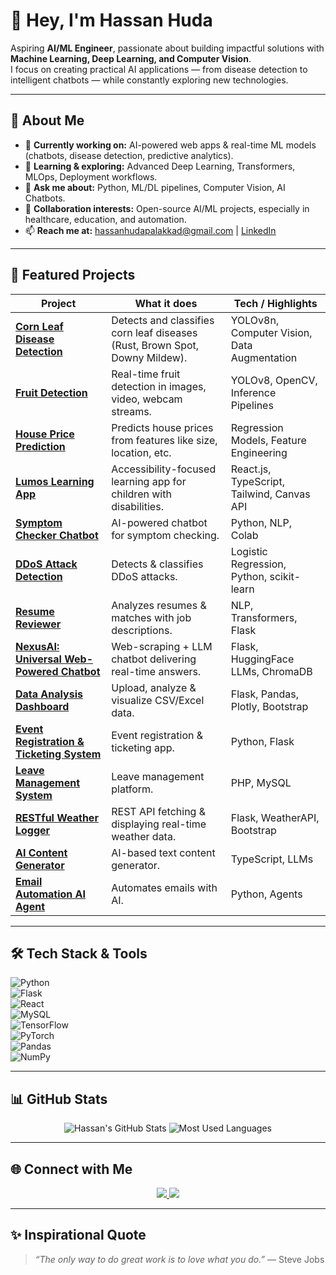 # 👋 Hey, I'm Hassan Huda  

Aspiring **AI/ML Engineer**, passionate about building impactful solutions with **Machine Learning, Deep Learning, and Computer Vision**.  
I focus on creating practical AI applications — from disease detection to intelligent chatbots — while constantly exploring new technologies.  

---

## 🚀 About Me
- 🔭 **Currently working on:** AI-powered web apps & real-time ML models (chatbots, disease detection, predictive analytics).
- 🌱 **Learning & exploring:** Advanced Deep Learning, Transformers, MLOps, Deployment workflows.
- 💬 **Ask me about:** Python, ML/DL pipelines, Computer Vision, AI Chatbots.
- 🤝 **Collaboration interests:** Open-source AI/ML projects, especially in healthcare, education, and automation.
- 📫 **Reach me at:** hassanhudapalakkad@gmail.com | [LinkedIn](https://www.linkedin.com/in/hassan-huda/)

---

## 🌟 Featured Projects  

| Project | What it does | Tech / Highlights |
|---|---|---|
| **[Corn Leaf Disease Detection](https://github.com/HassanCodesIt/corn-leaf-disease-detection)** | Detects and classifies corn leaf diseases (Rust, Brown Spot, Downy Mildew). | YOLOv8n, Computer Vision, Data Augmentation |
| **[Fruit Detection](https://github.com/HassanCodesIt/fruit-detection-yolo)** | Real-time fruit detection in images, video, webcam streams. | YOLOv8, OpenCV, Inference Pipelines |
| **[House Price Prediction](https://github.com/HassanCodesIt/House-price-prediction)** | Predicts house prices from features like size, location, etc. | Regression Models, Feature Engineering |
| **[Lumos Learning App](https://github.com/HassanCodesIt/Lumos-Learning-APP)** | Accessibility-focused learning app for children with disabilities. | React.js, TypeScript, Tailwind, Canvas API |
| **[Symptom Checker Chatbot](https://github.com/HassanCodesIt/Symptom-Checker-Chatbot)** | AI-powered chatbot for symptom checking. | Python, NLP, Colab |
| **[DDoS Attack Detection](https://github.com/HassanCodesIt/DDOS-attack-detection-using-logistic-regression)** | Detects & classifies DDoS attacks. | Logistic Regression, Python, scikit-learn |
| **[Resume Reviewer](https://github.com/HassanCodesIt/Resume-Reviewer)** | Analyzes resumes & matches with job descriptions. | NLP, Transformers, Flask |
| **[NexusAI: Universal Web-Powered Chatbot](https://github.com/HassanCodesIt/-NexusAI-Universal-Web-Powered-Chatbot)** | Web-scraping + LLM chatbot delivering real-time answers. | Flask, HuggingFace LLMs, ChromaDB |
| **[Data Analysis Dashboard](https://github.com/HassanCodesIt/Data-Analysis-Dashboard)** | Upload, analyze & visualize CSV/Excel data. | Flask, Pandas, Plotly, Bootstrap |
| **[Event Registration & Ticketing System](https://github.com/HassanCodesIt/Event-Registration-Ticketing-System)** | Event registration & ticketing app. | Python, Flask |
| **[Leave Management System](https://github.com/HassanCodesIt/Leave-Management-System-PHP-)** | Leave management platform. | PHP, MySQL |
| **[RESTful Weather Logger](https://github.com/HassanCodesIt/RESTful-Weather-Logger)** | REST API fetching & displaying real-time weather data. | Flask, WeatherAPI, Bootstrap |
| **[AI Content Generator](https://github.com/HassanCodesIt/Ai-content-generator)** | AI-based text content generator. | TypeScript, LLMs |
| **[Email Automation AI Agent](https://github.com/HassanCodesIt/email-automation-AI-AGENT)** | Automates emails with AI. | Python, Agents |

---

## 🛠 Tech Stack & Tools  

![Python](https://img.shields.io/badge/Python-3.x-3776AB?logo=python&logoColor=white&style=for-the-badge)  
![Flask](https://img.shields.io/badge/Flask-micro-web-000000?logo=flask&logoColor=white&style=for-the-badge)  
![React](https://img.shields.io/badge/React-js-61DAFB?logo=react&logoColor=white&style=for-the-badge)  
![MySQL](https://img.shields.io/badge/MySQL-DB-4479A1?logo=mysql&logoColor=white&style=for-the-badge)  
![TensorFlow](https://img.shields.io/badge/TensorFlow-DL-FF6F00?logo=tensorflow&logoColor=white&style=for-the-badge)  
![PyTorch](https://img.shields.io/badge/PyTorch-DL-EE4C2C?logo=pytorch&logoColor=white&style=for-the-badge)  
![Pandas](https://img.shields.io/badge/Pandas-Data-150458?logo=pandas&logoColor=white&style=for-the-badge)  
![NumPy](https://img.shields.io/badge/NumPy-NP-013243?logo=numpy&logoColor=white&style=for-the-badge)  

---

## 📊 GitHub Stats  

<p align="center">
  <img src="https://github-readme-stats.vercel.app/api?username=HassanCodesIt&show_icons=true&theme=dark" alt="Hassan's GitHub Stats" />
  <img src="https://github-readme-stats.vercel.app/api/top-langs/?username=HassanCodesIt&layout=compact&theme=dark" alt="Most Used Languages" />
</p>

---

## 🌐 Connect with Me  

<p align="center">
  <a href="https://www.linkedin.com/in/hassan-huda/">
    <img src="https://img.shields.io/badge/LinkedIn-0077B5?logo=linkedin&logoColor=white&style=for-the-badge" />
  </a>
  <a href="mailto:hassanhudapalakkad@gmail.com">
    <img src="https://img.shields.io/badge/Email-D14836?logo=gmail&logoColor=white&style=for-the-badge" />
  </a>
</p>

---

## ✨ Inspirational Quote  

> *“The only way to do great work is to love what you do.”* — Steve Jobs
